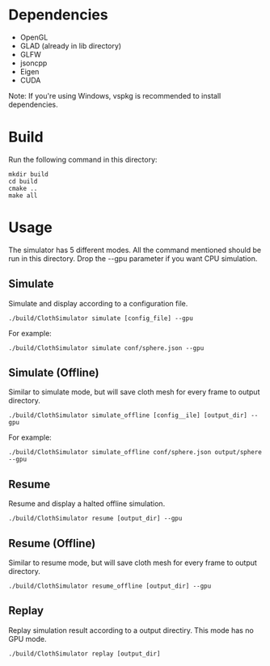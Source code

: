 # Dependencies

- OpenGL
- GLAD (already in lib directory)
- GLFW
- jsoncpp
- Eigen
- CUDA

Note: If you're using Windows, vspkg is recommended to install dependencies.

# Build

Run the following command in this directory:

```key
mkdir build
cd build
cmake ..
make all
```

# Usage

The simulator has 5 different modes. All the command mentioned should be run in this directory. Drop the --gpu parameter if you want CPU simulation.

## Simulate

Simulate and display according to a configuration file.

```key
./build/ClothSimulator simulate [config_file] --gpu
```

For example:

```key
./build/ClothSimulator simulate conf/sphere.json --gpu
```

## Simulate (Offline)

Similar to simulate mode, but will save cloth mesh for every frame to output directory.

```key
./build/ClothSimulator simulate_offline [config__ile] [output_dir] --gpu
```

For example:

```key
./build/ClothSimulator simulate_offline conf/sphere.json output/sphere --gpu
```

## Resume

Resume and display a halted offline simulation.

```key
./build/ClothSimulator resume [output_dir] --gpu
```

## Resume (Offline)

Similar to resume mode, but will save cloth mesh for every frame to output directory.

```key
./build/ClothSimulator resume_offline [output_dir] --gpu
```

## Replay

Replay simulation result according to a output directiry. This mode has no GPU mode.

```key
./build/ClothSimulator replay [output_dir]
```